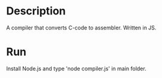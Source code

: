 # Description

A compiler that converts C-code to assembler. Written in JS.

# Run

Install Node.js and type 'node compiler.js' in main folder.
